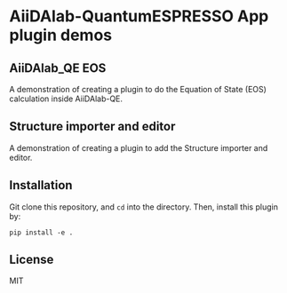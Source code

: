 # AiiDAlab-QuantumESPRESSO App plugin demos
## AiiDAlab_QE EOS

A demonstration of creating a plugin to do the Equation of State (EOS) calculation inside AiiDAlab-QE.

## Structure importer and editor
A demonstration of creating a plugin to add the Structure importer and editor.


## Installation

Git clone this repository, and `cd` into the directory. Then, install this plugin by:

```shell
pip install -e .
```

## License

MIT

